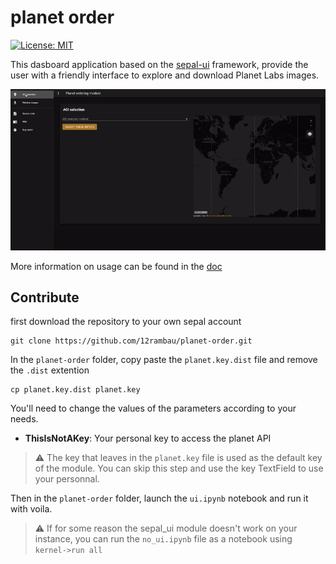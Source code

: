 # planet order

[![License: MIT](https://img.shields.io/badge/License-MIT-yellow.svg)](https://opensource.org/licenses/MIT)

This dasboard application based on the [sepal-ui](https://sepal-ui.readthedocs.io/en/latest/) framework, provide the user with a friendly interface to explore and download Planet Labs images.

![demo](https://raw.githubusercontent.com/12rambau/planet-order/master/doc/img/demo.gif)

More information on usage can be found in the [doc](https://docs.sepal.io/en/latest/modules/dwn/planet_order.html)


## Contribute

first download the repository to your own sepal account 

```
git clone https://github.com/12rambau/planet-order.git
```

In the `planet-order` folder, copy paste the `planet.key.dist` file and remove the `.dist` extention 

```
cp planet.key.dist planet.key
```

You'll need to change the values of the parameters according to your needs. 
- **ThisIsNotAKey**: Your personal key to access the planet API

> :warning: The key that leaves in the `planet.key` file is used as the default key of the module. You can skip this step and use the key TextField to use your personnal.

Then in the `planet-order` folder, launch the `ui.ipynb` notebook and run it with voila.

> :warning: If for some reason the sepal_ui module doesn't work on your instance, you can run the `no_ui.ipynb` file as a notebook using `kernel->run all`
